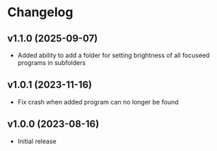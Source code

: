 # Changelog

## v1.1.0 (2025-09-07)
- Added ability to add a folder for setting brightness of all focuseed programs in subfolders

## v1.0.1 (2023-11-16)
- Fix crash when added program can no longer be found

## v1.0.0 (2023-08-16)
- Initial release

